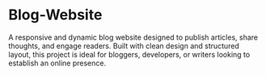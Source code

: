 # Blog-Website
A responsive and dynamic blog website designed to publish articles, share thoughts, and engage readers. Built with clean design and structured layout, this project is ideal for bloggers, developers, or writers looking to establish an online presence.
